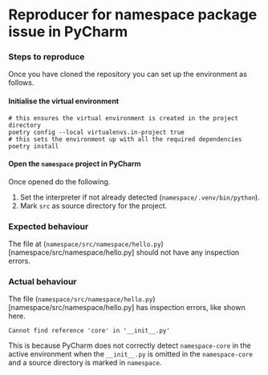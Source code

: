 # Reproducer for namespace package issue in PyCharm

### Steps to reproduce
Once you have cloned the repository you can set up the environment as follows.

#### Initialise the virtual environment
```shell
# this ensures the virtual environment is created in the project directory
poetry config --local virtualenvs.in-project true
# this sets the environment up with all the required dependencies
poetry install
```

#### Open the `namespace` project in PyCharm
Once opened do the following.

1. Set the interpreter if not already detected (`namespace/.venv/bin/python`).
2. Mark `src` as source directory for the project.

### Expected behaviour
The file at (`namespace/src/namespace/hello.py`)[namespace/src/namespace/hello.py] should not have any inspection errors.

### Actual behaviour
The file (`namespace/src/namespace/hello.py`)[namespace/src/namespace/hello.py] has inspection errors, like shown here.

```
Cannot find reference 'core' in '__init__.py'
```

This is because PyCharm does not correctly detect `namespace-core` in the active environment when the `__init__.py` is 
omitted in the `namespace-core` and a source directory is marked in `namespace`.
